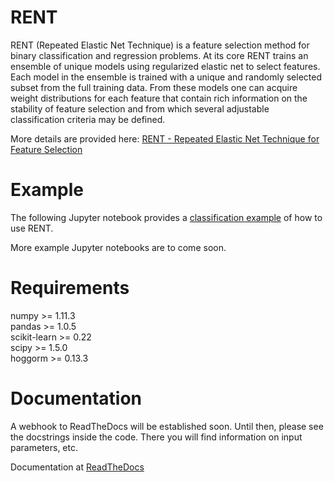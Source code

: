 RENT
====

RENT (Repeated Elastic Net Technique) is a feature selection method for binary classification and regression problems. At its core
RENT trains an ensemble of unique models using regularized elastic net to select features. Each model in the ensemble is trained with
a unique and randomly selected subset from the full training data. From these models one can acquire weight distributions for each
feature that contain rich information on the stability of feature selection and from which several adjustable classification criteria may be
defined.

More details are provided here: [RENT - Repeated Elastic Net Technique for Feature Selection](https://arxiv.org/abs/2009.12780)

# Example

The following Jupyter notebook provides a [classification example](https://github.com/NMBU-Data-Science/RENT/blob/master/src/RENT/Classification_example.ipynb) of how to use RENT.

More example Jupyter notebooks are to come soon.


# Requirements

numpy >= 1.11.3   
pandas >= 1.0.5   
scikit-learn >= 0.22   
scipy >= 1.5.0  
hoggorm >= 0.13.3


# Documentation

A webhook to ReadTheDocs will be established soon. Until then, please see the docstrings inside the code. There you will find information on input parameters, etc.

Documentation at [ReadTheDocs](https://rent.readthedocs.io/en/latest/)

